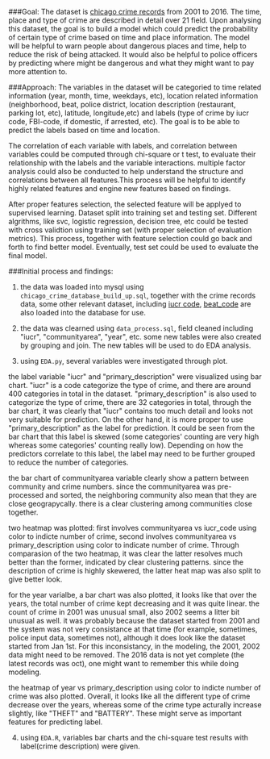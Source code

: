 ###Goal:
The dataset is [chicago crime records](https://data.cityofchicago.org/Public-Safety/Crimes-2001-to-present/ijzp-q8t2/data) from 2001 to 2016.
The time, place and type of crime are described in detail over 21 field. Upon analysing this dataset, the goal is to build a model which could predict the probability of certain type of crime based on time and place information. The model will be helpful to warn people about dangerous places and time, help to reduce the risk of being attacked. It would also be helpful to police officers by predicting where might be dangerous and what they might want to pay more attention to.

###Approach:
The variables in the dataset will be categoried to time related information (year, month, time, weekdays, etc), location related information (neighborhood, beat, police district, location description (restaurant, parking lot, etc), latitude, longitude,etc) and labels (type of crime by iucr code, FBI-code, if domestic, if arrested, etc). The goal is to be able to predict the labels based on time and location.

The correlation of each variable with labels, and correlation between variables could be computed through chi-square or t test, to evaluate their relationship with the labels and the variable interactions. multiple factor analysis could also be conducted to help understand the structure and correlations between all features.This process will be helpful to identify highly related features and engine new features based on findings.

After proper features selection, the selected feature will be applyed to supervised learning. Dataset split into training set and testing set. Different algrithms, like svc, logistic regression, decision tree, etc could be tested with cross validtion using training set (with proper selection of evaluation metrics). This process, together with feature selection could go back and forth to find better model. Eventually, test set could be used to evaluate the final model.

###Initial process and findings:
1. the data was loaded into mysql using ```chicago_crime_database_build_up.sql```, together with the crime records data, some other relevant dataset, including [iucr code](https://data.cityofchicago.org/d/c7ck-438e), [beat_code](https://data.cityofchicago.org/d/aerh-rz74) are also loaded into the database for use.

2. the data was clearned using ```data_process.sql```, field cleaned including "iucr", "communityarea", "year", etc. some new tables were also created by grouping and join. The new tables will be used to do EDA analysis.

3. using ```EDA.py```, several variables were investigated through plot.  

the label variable "iucr" and "primary_description" were visualized using bar chart. "iucr" is a code categorize the type of crime, and there are around 400 categories in total in the dataset. "primary_description" is also used to categorize the type of crime, there are 32 categories in total, through the bar chart, it was clearly that "iucr" contains too much detail and looks not very suitable for prediction. On the other hand, it is more proper to use "primary_description" as the label for prediction. It could be seen from the bar chart that this label is skewed (some categories' counting are very high whereas some categories' counting really low). Depending on how the predictors correlate to this label, the label may need to be further grouped to reduce the number of categories.

the bar chart of communityarea variable clearly show a pattern between community and crime numbers. since the communityarea was pre-processed and sorted, the neighboring community also mean that they are close geograpycally. there is a clear clustering among communities close together.

two heatmap was plotted: first involves communityarea vs iucr_code using color to indicte number of crime, second involves communityarea vs primary_description using color to indicate number of crime. Through comparasion of the two heatmap, it was clear the latter resolves much better than the former, indicated by clear clustering patterns. since the description of crime is highly skewered, the latter heat map was also split to give better look.

for the year varialbe, a bar chart was also plotted, it looks like that over the years, the total number of crime kept decreasing and it was quite linear. the count of crime in 2001 was unusual small, also 2002 seems a litter bit unusual as well. it was probably because the dataset started from 2001 and the system was not very consistance at that time (for example, sometimes, police input data, sometimes not), although it does look like the dataset started from Jan 1st. For this inconsistancy, in the modeling, the 2001, 2002 data might need to be removed. The 2016 data is not yet complete (the latest records was oct), one might want to remember this while doing modeling.

the heatmap of year vs primary_description using color to indicte number of crime was also plotted. Overall, it looks like all the different type of crime decrease over the years, whereas some of the crime type acturally increase slightly, like "THEFT" and "BATTERY". These might serve as important features for predicting label.

4. using ```EDA.R```, variables bar charts and the chi-square test results with label(crime description) were given.

